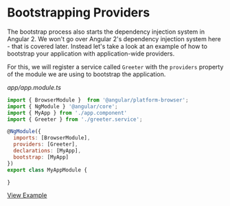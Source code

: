 # Bootstrapping Providers

The bootstrap process also starts the dependency injection system in Angular 2.
We won't go over Angular 2's dependency injection system here - that is covered later.
Instead let's take a look at an example of how to bootstrap your application with application-wide providers.

For this, we will register a service called `Greeter` with the `providers` property of the module we are using to bootstrap the application.

_*app/app.module.ts*_
```js
import { BrowserModule }  from '@angular/platform-browser';
import { NgModule } '@angular/core';
import { MyApp } from './app.component'
import { Greeter } from './greeter.service';

@NgModule({
  imports: [BrowserModule],
  providers: [Greeter],
  declarations: [MyApp],
  bootstrap: [MyApp]
})
export class MyAppModule {

}
```

[View Example](https://plnkr.co/edit/yzS1TK?p=preview)
